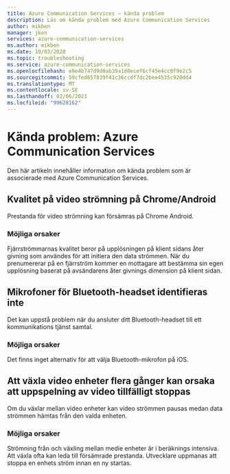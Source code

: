 ```yaml
---
title: Azure Communication Services – kända problem
description: Läs om kända problem med Azure Communication Services
author: mikben
manager: jken
services: azure-communication-services
ms.author: mikben
ms.date: 10/03/2020
ms.topic: troubleshooting
ms.service: azure-communication-services
ms.openlocfilehash: e9e4b747d9d0ab39a1d0ecef6cf45e4cc0f9e2c5
ms.sourcegitcommit: 59cfed657839f41c36ccdf7dc2bee4535c920dd4
ms.translationtype: MT
ms.contentlocale: sv-SE
ms.lasthandoff: 02/06/2021
ms.locfileid: "99628162"
---
```

# <a name="known-issues-azure-communication-services"></a>Kända problem: Azure Communication Services

Den här artikeln innehåller information om kända problem som är associerade med Azure Communication Services.

## <a name="video-streaming-quality-on-chromeandroid"></a>Kvalitet på video strömning på Chrome/Android 

Prestanda för video strömning kan försämras på Chrome Android.

### <a name="possible-causes"></a>Möjliga orsaker
Fjärrströmmarnas kvalitet beror på upplösningen på klient sidans åter givning som användes för att initiera den data strömmen. När du prenumererar på en fjärrström kommer en mottagare att bestämma sin egen upplösning baserat på avsändarens åter givnings dimension på klient sidan.

## <a name="bluetooth-headset-microphones-are-not-detected"></a>Mikrofoner för Bluetooth-headset identifieras inte

Det kan uppstå problem när du ansluter ditt Bluetooth-headset till ett kommunikations tjänst samtal.

### <a name="possible-causes"></a>Möjliga orsaker
Det finns inget alternativ för att välja Bluetooth-mikrofon på iOS.


## <a name="repeatedly-switching-video-devices-may-cause-video-streaming-to-temporarily-stop"></a>Att växla video enheter flera gånger kan orsaka att uppspelning av video tillfälligt stoppas

Om du växlar mellan video enheter kan video strömmen pausas medan data strömmen hämtas från den valda enheten.

### <a name="possible-causes"></a>Möjliga orsaker
Strömning från och växling mellan medie enheter är i beräknings intensiva. Att växla ofta kan leda till försämrade prestanda. Utvecklare uppmanas att stoppa en enhets ström innan en ny startas.
